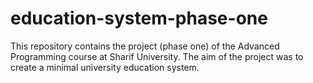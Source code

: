 # education-system-phase-one
This repository contains the project (phase one) of the Advanced Programming course at Sharif University. The aim of the project was to create a minimal university education system.
